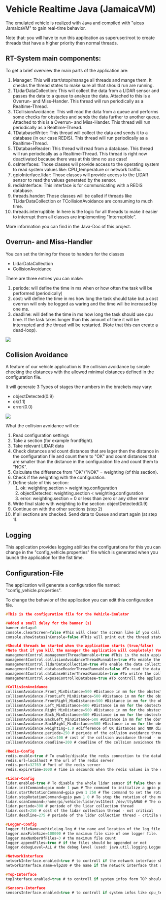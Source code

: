 # Vehicle Realtime Java (JamaicaVM) 

The emulated vehicle is realized with Java and compiled with "aicas JamaicaVM" to gain real-time behavior.

Note that: you will have to run this application as superuser/root to create threads that have a higher priority then normal threads.

## RT-System main components:

To get a brief overview the main parts of the application are:

1. Manager: This will start/stop/manage all threads and mange them. It checks the thread states to make sure all that should run are running.
2. TLidarDataCollection: This will collect the data from a LIDAR sensor and passes the data to a queue to analyze the data. Attached to this is a Overrun- and Miss-Hander. This thread will run periodically as a Realtime-Thread.
3. TCollisionAvoidance: This will read the data from a queue and performs some checks for obstacles and sends the data further to another queue. Attached to this is a Overrun- and Miss-Hander. This thread will run periodically as a Realtime-Thread.
4. TDatabaseWriter: This thread will collect the data and sends it to a database (in our case REDIS). This thread will run periodically as a Realtime-Thread.
5. TDatabaseReader: This thread will read from a database. This thread will run periodically as a Realtime-Thread. This thread is right now deactivated because there was at this time no use case!
6. osInterfaces: Those classes will provide access to the operating system to read system values like: CPU_temperature or network traffic.
7. gpioInterface.lidar: Those classes will provide access to the LIDAR sensor to read the values generated by the sensor.
8. redisInterface: This interface is for communicating with a REDIS database.
9. threads.hander: Those classes will be called if threads like TLidarDataCollection or TCollisionAvoidance are consuming to much time.
10. threads.interruptible: In here is the logic for all threads to make it easier to interrupt them all classes are implementing  "Interruptible".

More information you can find in the Java-Doc of this project.

## Overrun- and Miss-Handler

You can set the timing for those to handers for the classes

- LidarDataCollection
- CollisionAvoidance

There are three entries you can make:

1. periode: will define the time in ms when or how often the task will be performed (periodically)
2. cost: will define the time in ms how long the task should take but a cost overrun will only be logged as waring and the time will be increased by one ms. 
3. deadline: will define the time in ms how long the task should use cpu time. If the task takes longer than this amount of time it will be interrupted and the thread will be restarted. (Note that this can create a dead-loop).

![](/home/yannick/Desktop/PeriodicParamter.png)



## Collision Avoidance

A feature of our vehicle application is the collision avoidance by simple checking the distances with the allowed minimal distances defined in the configuration file.

It will generate 3 Types of stages the numbers in the brackets may vary:

-  objectDetected(0.9)
- ok(1.1)
- error(0.0)

![](/home/yannick/Desktop/collisionAvoidanceSections.png)

What the collision avoidance will do:

1. Read configuration settings
2. Take a section (for example frontRight).
3. Take relevant LIDAR data
4.  Check distances and count distances that are lager then the distance in the configuration file and count them to "OK" and count distances that are smaller than the distance in the configuration file and count them to "NOK".
5. Calculate the difference from "OK"/"NOK" = weighting (of this section).
6. Check if the weighting with the configuration.
7. Define state of this section: 
   1. ok: weighting.section > weighting.configuration
   2. objectDetected: weighting.section < weighting.configuration
   3. error: weighting.section = 0 or less than zero or any other error  
8.  Write final state with weighting to the section: objectDetected(0.9)
9.  Continue on with the other sections (step 2)
10. If all sections are checked. Send data to Queue and start again (at step 1). 

## Logging

This application provides logging abilities the configurations for this you can change in the "config_vehicle.properties" file which is generated when you launch the application for the fist time.

## Configuration-File

The application will generate a configuration file named: "config_vehicle.properties".

To change the behavior of the application you can edit this configuration file.

```c
#This is the configuration file for the Vehicle-Emulator

#Added a small delay for the banner (s)
banner.delay=0
console.clearScreen=false #This will clear the screan like if you call "clear" in a linux terminal window!
console.showStatusInConsole=false #This will print out the thread states

#Should threads be started when the application starts (true/false)
#Note that if you kill the manager the application will completely! You must have to execute the application on your platform again, by calling its binary file.
managementControl.managementThreadRunnable=true #This is the main appiclation should always be true
managementControl.collisionAvoidanceThreadRunnable=true #To enable the collion avoidance
managementControl.lidarDataCollection=true #To enable the data collection form a lidar sensor
managementControl.databaseReaderThreadRunnable=false #To read the data to a database
managementControl.databaseWriterThreadRunnable=true #To writre the collected data to the database
managementControl.exposeControlToDatabase=true #To controll the applucation from the databse (start/stop)

#CollisionAvoidance
collisonAvoidance.Front_MinDistance=500 #Distance in mm for the obstecte avoidance / detection
collisonAvoidance.FrontLeft_MinDistance=500 #Distance in mm for the obstecte avoidance / detection
collisonAvoidance.FrontRight_MinDistance=500 #Distance in mm for the obstecte avoidance / detection
collisonAvoidance.Left_MinDistance=500 #Distance in mm for the obstecte avoidance / detection
collisonAvoidance.Right_MinDistance=500 #Distance in mm for the obstecte avoidance / detection
collisonAvoidance.Back_MinDistance=500 #Distance in mm for the obstecte avoidance / detection
collisonAvoidance.BackLeft_MinDistance=500 #Distance in mm for the obstecte avoidance / detection
collisonAvoidance.BackRight_MinDistance=500 #Distance in mm for the obstecte avoidance / detection
collisonAvoidance.weighting=1.0 #difference of OK distances and NOK distances
collisonAvoidance.periode=250 # periode of the collsion avoidance thread
collisonAvoidance.cost=100 # cost of the collsion avoidance thread - not critical
collisonAvoidance.deadline=200 # deadline of the collsion avoidance thread - critila will restart the thread

#Redis-Config
redis.enable=true # To enable/disable the redis connection to the databse
redis.url=localhost # The url of the redis server
redis.port=32769 # Port of the redis server
redis.expireTime=1000 # Time in secounds when the redis values in the daatabse will be deleted

#Lidar-Config
lidar.enabled=true # To disable the whole lidar sensor if false then are random values generated (for tests)
lidar.initCommand=gpio mode 1 pwm # The command to initialize a gpio pin of a rpi for the lidar sensor
lidar.startRotationCommand=gpio pwm 1 250 # The command to set the rotation speed of the lidar motor
lidar.stopRotationCommand=gpio pwm 1 0 # To stop the rotation of the motor
lidar.scanCommand=/home/pi/vehicle/lidar/xv11test /dev/ttyAMA0 # The command to read the lidar values
lidar.periode=300 # periode of the lidar collection thread
lidar.cost=250 # cost of the lidar collection thread - not critical
lidar.deadline=275 # periode of the lidar collection thread - critila will restart the thread

#Logger-Config
logger.fileName=vehicleLog.log # the name and location of the log file.
logger.maxFileSize=100000 # the maximum file size of one logger file.
logger.maxNumberOfFiles=3 # the maximum file count 
logger.appendFiles=true # if the files should be appended or not
logger.debugLevel=ALL # the debug level (used: java.util.logging.Logger)

#NetworkInterface
networkInterface.enabled=true # to controll if the network interface should be read or not
networkInterface.name=wlp2s0 # the name if the network interface that should be read

#Top-Interface
topInterface.enabled=true # to controll if system infos form TOP should be read

#Sensors-Interface
sensorsInterface.enabled=true # to controll if system infos like cpu_temperature should be read

```

